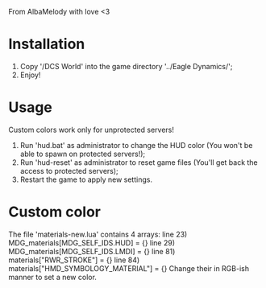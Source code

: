 From AlbaMelody with love <3

# Installation
1. Copy '/DCS World' into the game directory '../Eagle Dynamics/';
2. Enjoy!

# Usage
Custom colors work only for unprotected servers!
1. Run 'hud.bat' as administrator to change the HUD color (You won't be able to spawn on protected servers!);
2. Run 'hud-reset' as administrator to reset game files (You'll get back the access to protected servers);
3. Restart the game to apply new settings.

# Custom color
The file 'materials-new.lua' contains 4 arrays:
line 23) MDG_materials[MDG_SELF_IDS.HUD] = {<values>}
line 29) MDG_materials[MDG_SELF_IDS.LMDI] = {<values>}
line 81) materials["RWR_STROKE"] = {<values>}
line 84) materials["HMD_SYMBOLOGY_MATERIAL"] = {<values>}
Change their <values> in RGB-ish manner to set a new color.